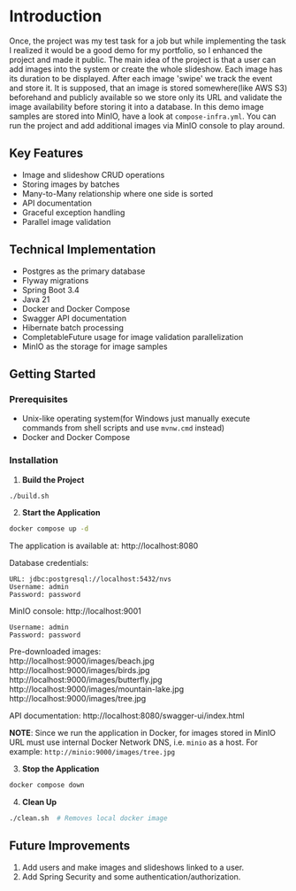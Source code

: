 # Introduction
Once, the project was my test task for a job but while implementing the task I realized it would be a good demo for my portfolio, 
so I enhanced the project and made it public. The main idea of the project is that a user can add images into the system 
or create the whole slideshow. Each image has its duration to be displayed. After each image 'swipe' we track the event 
and store it. It is supposed, that an image is stored somewhere(like AWS S3) beforehand and publicly available 
so we store only its URL and validate the image availability before storing it into a database. In this demo image samples 
are stored into MinIO, have a look at `compose-infra.yml`. You can run the project and add additional images via MinIO 
console to play around.

## Key Features
- Image and slideshow CRUD operations
- Storing images by batches
- Many-to-Many relationship where one side is sorted
- API documentation
- Graceful exception handling
- Parallel image validation

## Technical Implementation
- Postgres as the primary database
- Flyway migrations
- Spring Boot 3.4
- Java 21
- Docker and Docker Compose
- Swagger API documentation
- Hibernate batch processing
- CompletableFuture usage for image validation parallelization
- MinIO as the storage for image samples

## Getting Started

### Prerequisites
- Unix-like operating system(for Windows just manually execute commands from shell scripts and use `mvnw.cmd` instead)
- Docker and Docker Compose

### Installation

1. **Build the Project**
```bash
./build.sh
```

2. **Start the Application**
```bash
docker compose up -d
```

The application is available at: http://localhost:8080

Database credentials:
```
URL: jdbc:postgresql://localhost:5432/nvs
Username: admin
Password: password
```

MinIO console: http://localhost:9001
```
Username: admin
Password: password
```
Pre-downloaded images:<br>
http://localhost:9000/images/beach.jpg<br>
http://localhost:9000/images/birds.jpg<br>
http://localhost:9000/images/butterfly.jpg<br>
http://localhost:9000/images/mountain-lake.jpg<br>
http://localhost:9000/images/tree.jpg

API documentation: http://localhost:8080/swagger-ui/index.html<br>

**NOTE**: Since we run the application in Docker, for images stored in MinIO URL must use internal Docker Network DNS,
i.e. `minio` as a host. For example: `http://minio:9000/images/tree.jpg`

3. **Stop the Application**
```bash
docker compose down
```

4. **Clean Up**
```bash
./clean.sh  # Removes local docker image
```

## Future Improvements
1. Add users and make images and slideshows linked to a user.
2. Add Spring Security and some authentication/authorization.